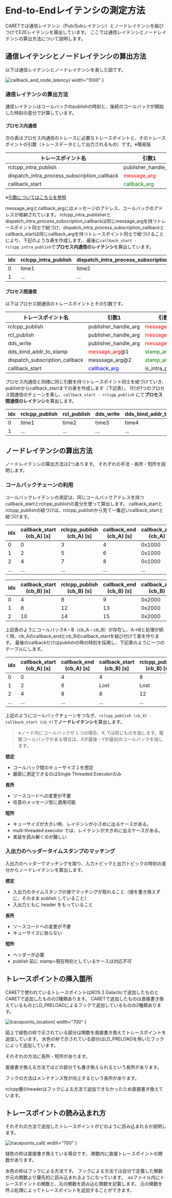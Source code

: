 # End-to-Endレイテンシの測定方法
CARETでは通信レイテンシ（Pub/Subレイテンシ）とノードレイテンシを結びつけてE2Eレイテンシを算出しています。
ここでは通信レイテンシとノードレイテンシの算出方法について説明します。


## 通信レイテンシとノードレイテンシの算出方法
以下は通信レイテンシとノードレイテンシを表した図です。

![callback_and_node_latency](../imgs/callback_and_node_latency.png){ width="1000" }


### 通信レイテンシの算出方法
通信レイテンシはコールバックのpublishの時刻と、後続のコールバックが開始した時刻の差分で計算しています。

#### プロセス内通信
次の表はプロセス内通信のトレースに必要なトレースポイントと、そのトレースポイントの引数（トレースデータとして出力されるもの）です。※簡易版


| トレースポイント名 | 引数1 | 引数2 | 時刻 |
|-|-|-|-|
| rclcpp_intra_publish | publisher_handle_arg | <span style="color: red; ">message_arg</span> | time1 |
| dispatch_intra_process_subscription_callback | <span style="color: red; ">message_arg</span> | <span style="color: green; ">callback_arg</span> | time2 |
| callback_start | <span style="color: green; ">callback_arg</span> | is_intra_process | time3 |

※[引数についてはこちらを参照](https://tier4.github.io/CARET_doc/design/tracepoint_definition/)

message_argとcallback_argにはメッセージのアドレス、コールバックのアドレスが格納されています。
rclcpp_intra_publisherとdispatch_intra_process_subscription_callbackは同じmessage_argを持つトレースポイント同士で紐づけ、dispatch_intra_process_subscription_callbackとcallback_startは同じcallback_argを持つトレースポイント同士で紐づけることにより、下記のような表を作成します。
最後に`callback_start - rclcpp_intra_publish`で**プロセス内通信のレイテンシ**を算出しています。

|idx| rclcpp_intra_publish | dispatch_intra_process_subscription_callback | callback_start |
|-|-|-|-|
|0| time1 | time2 | time3 |
|1| ... | ... | ... |


#### プロセス間通信
以下はプロセス間通信のトレースポイントとその引数です。

| トレースポイント名 | 引数1 | 引数2 | 引数3 | 時刻 |
|-|-|-|-|-|
| rclcpp_publish | publisher_handle_arg | <span style="color: red; ">message_arg</span>@1   |   | time1 |
| rcl_publish | publisher_handle_arg | <span style="color: red; ">message_arg</span>@1   |   | time2 |
| dds_write | publisher_handle_arg | <span style="color: red; ">message_arg</span>@1   |   | time3 |
| dds_bind_addr_to_stamp | <span style="color: red; ">message_arg</span>@1 | <span style="color: green; ">stamp_arg</span> |  | time4 |
| dispatch_subscription_callback | messsage_arg@2 | <span style="color: green; ">stamp_arg</span> | <span style="color: blue; ">callback_arg</span> | time5 |
| callback_start | <span style="color: blue; ">callback_arg</span> | is_intra_process |  | time6 |


プロセス内通信と同様に同じ引数を持つトレースポイント同士を紐づけていき、publishからcallback_startまでの表を作成します（下記表）。
1行が1つのプロセス間通信のチェーンを表し、`callback_start - rclcpp_publish` にて**プロセス間通信のレイテンシ**を算出します。

| idx | rclcpp_publish | rcl_publish | dds_write | dds_bind_addr_to_stamp | dispatch_subscription_callback | callback_start |
|-|-|-|-|-|-|-|
| 0 | time1 | time2 | time3 | time4 | time5 | time6 |
| 1 | ... | ... | ... | ... | ... | ...　|


## ノードレイテンシの算出方法
ノードレイテンシの算出方法は2つあります。
それぞれの手法・長所・短所を説明します。

### コールバックチェーンの利用
コールバックレイテンシの測定は、同じコールバックアドレスを持つcallback_startとrclcpp_publishの差分を使って算出します。
callback_startとrclcpp_publishの紐づけは、rclcpp_publishから見て一番近いcallback_startと紐づけます。

| idx | callback_start (cb_A) [s] | rclcpp_publish (cb_A) [s] | callback_end (cb_A) [s] | callback_arg (cb_A) |
|-|-|-|-|-|
| 0 | 0 | 3 | 4 | 0x1000 |
| 1 | 2 | 5 | 6 | 0x1000 |
| 2 | 4 | 7 | 8 | 0x1000 |
| ... | ... | ... | ... | ... |

| idx | callback_start (cb_B) [s] | rclcpp_publish (cb_B) [s] | callback_end (cb_B) [s] | callback_arg (cb_B) |
|-|-|-|-|-|
| 0 | 4 | 8 | 9 | 0x2000 |
| 1 | 8 | 12 | 13 | 0x2000 |
| 2 | 10 | 14 | 15 | 0x2000 |

上記表のようにコールバックA・B（cb_A・cb_B）が存在し、A→Bと処理が続く時、cb_Aのcallback_endとcb_Bのcallback_startを結び付けて表を作ります。
最後のcallbackだけはpublishの時の時刻を採用し、下記表のように一つのテーブルにします。

| idx | callback_start (cb_A) [s] | callback_end (cb_A) [s] | callback_start (cb_B) [s] | rclcpp_publish (cb_B) [s] |
|-|-|-|-|-|
| 0 | 0 | 4 | 4 | 8 |
| 1 | 2 | 6 | Lost | Lost |
| 2 | 4 | 8 | 8 | 12 |
| ... | ... | ... | ... | ... |

上記のようにコールバックチェーンをつなぎ、```rclcpp_publish (cb_X) - callback_start (cb_Y)```で**ノードレイテンシ**を算出します。

> ※ノード内にコールバックが１つの場合、X, Yは同じものを指します。複数コールバックがある場合は、Xが最後・Yが最初のコールバックを指します。





**想定**

 - コールバック間のキューサイズ１を想定
 - 厳密に測定できるのはSingle Threaded Executorのみ

**長所**

 - ソースコードへの変更が不要
 - 任意のメッセージ型に適用可能

**短所**

 - キューサイズが大きい時、レイテンシが小さめに出るケースがある。
 - multi threaded executor では、レイテンシが大きめに出るケースがある。
 - 実装を読み解くのが難しい


### 入出力のヘッダータイムスタンプのマッチング
入出力のヘッダーでマッチングを取り、入力トピックと出力トピックの時刻の差分からノードレイテンシを算出します。



**想定**

 - 入出力のタイムスタンプの値でマッチングが取れること（値を書き換えずに、そのまま publish していること）
 - 入出力ともに header をもっていること

**長所**

 - ソースコードへの変更が不要
 - キューサイズに依らない

**短所**

 - ヘッダーが必要
 - publish 前に stamp=現在時刻としているケースは対応不可




## トレースポイントの挿入箇所

CARETで使われているトレースポイントはROS 2 Galacticで追加したものとCARETで追加したものの2種類あります。
CARETで追加したものは直接書き換えているものとLD_PRELOADによるフックで追加しているものの2種類あります。

![tracepoints_location](../imgs/tracepoints_location.png){ width="700" }

図上で緑色の枠で示されている部分は関数を直接書き換えてトレースポイントを追加しています。
水色の枠で示されている部分はLD_PRELOADを用いたフックによって追加しています。

それぞれの方法に長所・短所があります。

直接書き換える方法ではどの部分でも書き換えられるという長所があります。

フックの方法はメンテナンス性が向上するという長所があります。

rclcpp層のheaderはフックによる方法で追加できなかったため直接書き換えています。


## トレースポイントの読み込まれ方

それぞれの方法で追加したトレースポイントがどのように読み込まれるか説明します。

![tracepoints_call](../imgs/tracepoints_call.png){ width="700" }

緑色の枠は直接書き換えている場合です。
関数内に直接トレースポイントの関数があります。


水色の枠はフックによる方法です。
フックによる方法では自分で定義した関数が元の関数より優先的に読み込まれるようになっています。
.soファイル内にトレースポイントの関数と、元の関数を読み込む関数を記載します。
元の関数を呼ぶ処理によってトレースポイントを追加することができます。

